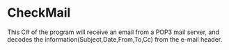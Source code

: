 # CheckMail
This C# of the program will receive an email from a POP3 mail server, and decodes the information(Subject,Date,From,To,Cc) from the e-mail header.